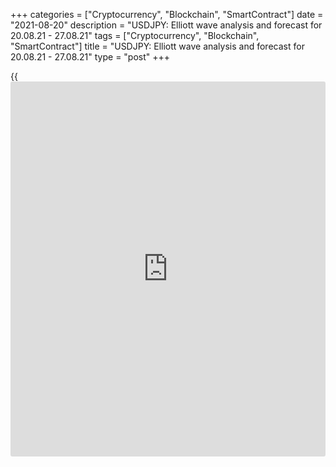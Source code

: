 +++
categories = ["Cryptocurrency", "Blockchain", "SmartContract"]
date = "2021-08-20"
description = "USDJPY: Elliott wave analysis and forecast for 20.08.21 - 27.08.21"
tags = ["Cryptocurrency", "Blockchain", "SmartContract"]
title = "USDJPY: Elliott wave analysis and forecast for 20.08.21 - 27.08.21"
type = "post"
+++

{{<iframe id="large-banner" src="https://www.bounty.group/#slide=11.0" width="100%" height="600" scrolling="no" style="border: 0px solid rgb(216, 221, 230); border-radius: 3px;">}}

2021-08-20

2021-08-20

USDJPY: Elliott wave analysis and forecast for 20.08.21 – 27.08.21Alex
Geuta

 **Main scenario:** consider long positions from corrections above the
level of 108.69 with a target of 113.50 – 115.00.

 **Alternative scenario:** breakout and consolidation below the level of
108.69 will allow the pair to continue declining to the levels of 107.16
– 106.07.

 **Analysis:** Daily chart: apparently, a descending correction of
larger degree finished forming as wave B, and wave С started developing,
with the first wave (1) of С forming inside.

The third wave of smaller degree 3 of (1) continues developing on the H4
chart, with wave i of 3 formed and a downside correction completed as
wave ii of 3 inside. Apparently, the third wave iii of 3 is developing
on the H1 chart, with wave (iii) of iii forming inside. If the
presumption is correct, the pair will continue to rise to the levels of
113.50 – 115.00. The level of 108.69 is critical in this scenario as a
breakout will enable the pair to continue declining to the levels of
107.16 – 106.07.

* * *

* * *

## Price chart of USDJPY in real time mode

The content of this article reflects the author’s opinion and does not
necessarily reflect the official position of LiteForex. The material
published on this page is provided for informational purposes only and
should not be considered as the provision of investment advice for the
purposes of Directive 2004/39/EC.

Rate this article:

{{value}}

( {{count}} {{title}} )
